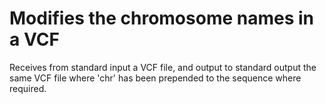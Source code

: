 # Modifies the chromosome names in a VCF
Receives from standard input a VCF file, and output to standard output the same VCF file where 'chr' has been prepended to the sequence where required.
